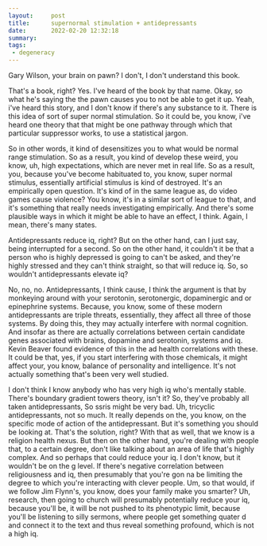 ```yaml
---
layout:     post
title:      supernormal stimulation + antidepressants
date:       2022-02-20 12:32:18
summary:    
tags:
 - degeneracy
---
```


Gary Wilson, your brain on pawn? I don't, I don't understand this book. 

That's a book, right? Yes. I've heard of the book by that name. Okay, so what he's saying the the pawn causes you to not be able to get it up. Yeah, i've heard this story, and I don't know if there's any substance to it. There is this idea of sort of super normal stimulation. So it could be, you know, i've heard one theory that that might be one pathway through which that particular suppressor works, to use a statistical jargon.

So in other words, it kind of desensitizes you to what would be normal range stimulation. So as a result, you kind of develop these weird, you know, uh, high expectations, which are never met in real life. So as a result, you, because you've become habituated to, you know, super normal stimulus, essentially artificial stimulus is kind of destroyed. It's an empirically open question. It's kind of in the same league as, do video games cause violence? You know, it's in a similar sort of league to that, and it's something that really needs investigating empirically. And there's some plausible ways in which it might be able to have an effect, I think. Again, I mean, there's many states. 

Antidepressants reduce iq, right? But on the other hand, can I just say, being interrupted for a second. So on the other hand, it couldn't it be that a person who is highly depressed is going to can't be asked, and they're highly stressed and they can't think straight, so that will reduce iq. So, so wouldn't antidepressants elevate iq?

No, no, no. Antidepressants, I think cause, I think the argument is that by monkeying around with your serotonin, serotonergic, dopaminergic and or epinephrine systems. Because, you know, some of these modern antidepressants are triple threats, essentially, they affect all three of those systems. By doing this, they may actually interfere with normal cognition. And insofar as there are actually correlations between certain candidate genes associated with brains, dopamine and serotonin, systems and iq. Kevin Beaver found evidence of this in the ad health correlations with these. It could be that, yes, if you start interfering with those chemicals, it might affect your, you know, balance of personality and intelligence. It's not actually something that's been very well studied.

I don't think I know anybody who has very high iq who's mentally stable. There's boundary gradient towers theory, isn't it? So, they've probably all taken antidepressants, So ssris might be very bad. Uh, tricyclic antidepressants, not so much. It really depends on the, you know, on the specific mode of action of the antidepressant. But it's something you should be looking at. That's the solution, right? With that as well, that we know is a religion health nexus. But then on the other hand, you're dealing with people that, to a certain degree, don't like talking about an area of life that's highly complex. And so perhaps that could reduce your iq. I don't know, but it wouldn't be on the g level. If there's negative correlation between religiousness and iq, then presumably that you're gon na be limiting the degree to which you're interacting with clever people. Um, so that would, if we follow Jim Flynn's, you know, does your family make you smarter? Uh, research, then going to church will presumably potentially reduce your iq, because you'll be, it will be not pushed to its phenotypic limit, because you'll be listening to silly sermons, where people get something quater d and connect it to the text and thus reveal something profound, which is not a high iq.